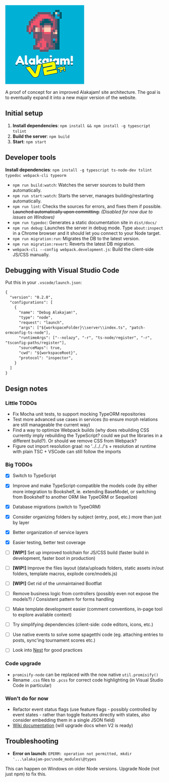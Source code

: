 <img src="https://raw.githubusercontent.com/alakajam-team/alakajam-poc/master/static/images/logo-v2.png" />

A proof of concept for an improved Alakajam! site architecture. The goal is to eventually expand it into a new major version of the website.

## Initial setup

1. **Install dependencies**: `npm install && npm install -g typescript tslint`
2. **Build the server**: `npm build`
3. **Start**: `npm start`

## Developer tools

**Install dependencies**: `npm install -g typescript ts-node-dev tslint typedoc webpack-cli typeorm`

* `npm run build:watch`: Watches the server sources to build them automatically.
* `npm run start:watch`: Starts the server, manages building/restarting automatically.
* `npm run lint`: Checks the sources for errors, and fixes them if possible. ~~Launched automatically upon committing.~~ *(Disabled for now due to issues on Windows)*
* `npm run typedoc`: Generates a static documentation site in `dist/docs/`
* `npm run debug`: Launches the server in debug mode. Type `about:inspect` in a Chrome browser and it should let you connect to your Node target.
* `npm run migration:run`: Migrates the DB to the latest version.
* `npm run migration:revert`: Reverts the latest DB migration.
* `webpack-cli --config webpack.development.js`: Build the client-side JS/CSS manually.

## Debugging with Visual Studio Code

Put this in your `.vscode/launch.json`:

```
{
  "version": "0.2.0",
  "configurations": [
    {
      "name": "Debug Alakajam!",
      "type": "node",
      "request": "launch",
      "args": ["${workspaceFolder}\\server\\index.ts", "patch-ormconfig-ts-node"],
      "runtimeArgs": ["--nolazy", "-r", "ts-node/register", "-r", "tsconfig-paths/register"],
      "sourceMaps": true,
      "cwd": "${workspaceRoot}",
      "protocol": "inspector",
    }
  ]
}
```

## Design notes

### Little TODOs

- Fix Mocha unit tests, to support mocking TypeORM repositories
- Test more advanced use cases in services (to ensure morph relations are still manageable the current way)
- Find a way to optimize Webpack builds (why does rebuilding CSS currently imply rebuilding the TypeScript? could we put the libraries in a different build?). Or should we remove CSS from Webpack?
- Figure out import resolution graal: no '../../../'s + resolution at runtime with plain TSC + VSCode can still follow the imports

### Big TODOs

- [x] Switch to TypeScript
- [x] Improve and make TypeScript-compatible the models code (by either more integration to Bookshelf, ie. extending BaseModel, or switching from Bookshelf to another ORM like TypeORM or Sequelize)
- [x] Database migrations (switch to TypeORM)
- [x] Consider organizing folders by subject (entry, post, etc.) more than just by layer
- [x] Better organization of service layers 
- [x] Easier testing, better test coverage
- [ ] **[WIP!]** Set up improved toolchain for JS/CSS build (faster build in development, faster boot in production)
- [ ] **[WIP!]** Improve the files layout (data/uploads folders, static assets in/out folders, template macros, explode core/models.js)
- [ ] **[WIP!]** Get rid of the unmaintained Bootflat
- [ ] Remove business logic from controllers (possibly even not expose the models?) / Consistent pattern for forms handling
- [ ] Make template development easier (comment conventions, in-page tool to explore available context)
- [ ] Try simplifying dependencies (client-side: code editors, icons, etc.)
- [ ] Use native events to solve some spagetthi code (eg. attaching entries to posts, sync'ing tournament scores etc.)
- [ ] Look into [Nest](https://github.com/nestjs/nest) for good practices


### Code upgrade

* `promisify-node` can be replaced with the now native `util.promisify()`
* Rename `.css` files to `.pcss` for correct code highlighting (in Visual Studio Code in particular)

### Won't do for now

- Refactor event status flags (use feature flags - possibly controlled by event states - rather than toggle features directly with states, also consider embedding them in a single JSON field)
- [Wiki documentation](https://github.com/alakajam-team/alakajam/issues/280) (will upgrade docs when V2 is ready)

## Troubleshooting 

* **Error on launch**: `EPERM: operation not permitted, mkdir '...\alakajam-poc\node_modules\@types`

This can happen on Windows on older Node versions. Upgrade Node (not just npm) to fix this.
